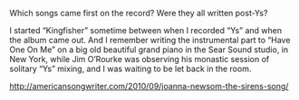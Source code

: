 Which songs came first on the record? Were they all written post-Ys?

I started “Kingfisher” sometime between when I recorded “Ys” and when the album came out. And I remember writing the instrumental part to “Have One On Me” on a big old beautiful grand piano in the Sear Sound studio, in New York, while Jim O’Rourke was observing his monastic session of solitary “Ys” mixing, and I was waiting to be let back in the room.

http://americansongwriter.com/2010/09/joanna-newsom-the-sirens-song/